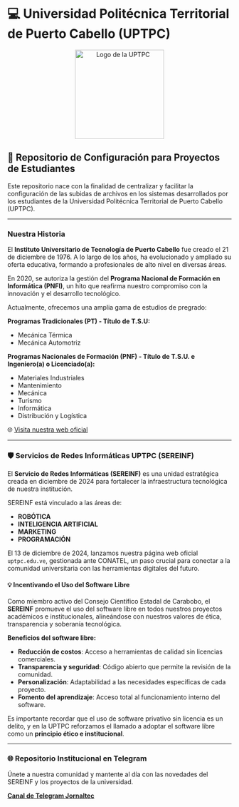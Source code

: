 <!--
**UPTPC/UPTPC** is a ✨ _special_ ✨ repository because its `README.md` (this file) appears on your GitHub profile.

Here are some ideas to get you started:

- 🔭 I’m currently working on ...
- 🌱 I’m currently learning ...
- 👯 I’m looking to collaborate on ...
- 🤔 I’m looking for help with ...
- 💬 Ask me about ...
- 📫 How to reach me: ...
- 😄 Pronouns: ...
- ⚡ Fun fact: ...
-->

# 💻 Universidad Politécnica Territorial de Puerto Cabello (UPTPC)

<p align="center">
  <a href="https://www.uptpc.edu.ve/">
    <img src="https://i.ibb.co/ZzBd0nQ1/LOGO.png" alt="Logo de la UPTPC" width="200"/>
  </a>
</p>

## 🚀 Repositorio de Configuración para Proyectos de Estudiantes

Este repositorio nace con la finalidad de centralizar y facilitar la configuración de las subidas de archivos en los sistemas desarrollados por los estudiantes de la Universidad Politécnica Territorial de Puerto Cabello (UPTPC).

---

### Nuestra Historia

El **Instituto Universitario de Tecnología de Puerto Cabello** fue creado el 21 de diciembre de 1976. A lo largo de los años, ha evolucionado y ampliado su oferta educativa, formando a profesionales de alto nivel en diversas áreas.

En 2020, se autoriza la gestión del **Programa Nacional de Formación en Informática (PNFI)**, un hito que reafirma nuestro compromiso con la innovación y el desarrollo tecnológico.

Actualmente, ofrecemos una amplia gama de estudios de pregrado:

**Programas Tradicionales (PT) - Título de T.S.U:**
* Mecánica Térmica
* Mecánica Automotriz

**Programas Nacionales de Formación (PNF) - Título de T.S.U. e Ingeniero(a) o Licenciado(a):**
* Materiales Industriales
* Mantenimiento
* Mecánica
* Turismo
* Informática
* Distribución y Logística

🌐 [Visita nuestra web oficial](https://www.uptpc.edu.ve/)

---

### 🛡️ Servicios de Redes Informáticas UPTPC (SEREINF)

El **Servicio de Redes Informáticas (SEREINF)** es una unidad estratégica creada en diciembre de 2024 para fortalecer la infraestructura tecnológica de nuestra institución.

SEREINF está vinculado a las áreas de:
* **ROBÓTICA**
* **INTELIGENCIA ARTIFICIAL**
* **MARKETING**
* **PROGRAMACIÓN**

El 13 de diciembre de 2024, lanzamos nuestra página web oficial `uptpc.edu.ve`, gestionada ante CONATEL, un paso crucial para conectar a la comunidad universitaria con las herramientas digitales del futuro.

#### 💡 Incentivando el Uso del Software Libre

Como miembro activo del Consejo Científico Estadal de Carabobo, el **SEREINF** promueve el uso del software libre en todos nuestros proyectos académicos e institucionales, alineándose con nuestros valores de ética, transparencia y soberanía tecnológica.

**Beneficios del software libre:**
* **Reducción de costos**: Acceso a herramientas de calidad sin licencias comerciales.
* **Transparencia y seguridad**: Código abierto que permite la revisión de la comunidad.
* **Personalización**: Adaptabilidad a las necesidades específicas de cada proyecto.
* **Fomento del aprendizaje**: Acceso total al funcionamiento interno del software.

Es importante recordar que el uso de software privativo sin licencia es un delito, y en la UPTPC reforzamos el llamado a adoptar el software libre como un **principio ético e institucional**.

---

### 🌐 Repositorio Institucional en Telegram
Únete a nuestra comunidad y mantente al día con las novedades del SEREINF y los proyectos de la universidad.

[**Canal de Telegram Jornaltec**](https://t.me/jornaltec)
